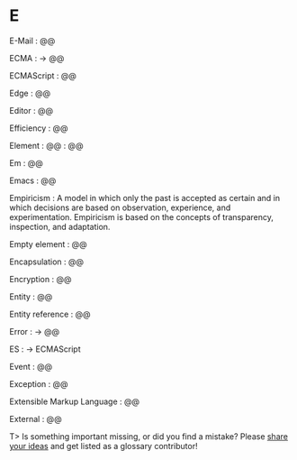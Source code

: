 # E

E-Mail
: @@

ECMA
: → @@

ECMAScript
: @@

Edge
: @@

Editor
: @@

Efficiency
: @@

Element
: @@
: @@

Em
: @@

Emacs
: @@

Empiricism
: A model in which only the past is accepted as certain and in which decisions are based on observation, experience, and experimentation. Empiricism is based on the concepts of transparency, inspection, and adaptation.

Empty element
: @@

Encapsulation
: @@

Encryption
: @@

Entity
: @@

Entity reference
: @@

Error
: → @@

ES
: → ECMAScript

Event
: @@

Exception
: @@

Extensible Markup Language
: @@

External
: @@

T> Is something important missing, or did you find a mistake? Please [share your ideas](https://github.com/j9t/web-development-glossary/blob/master/manuscript/e.md) and get listed as a glossary contributor!